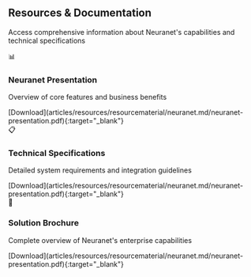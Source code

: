 <div class="neuranet" markdown="1">
<section class="documents" id="resources" markdown="1">
<div class="container" markdown="1">
<div class="section-header">
<h2>Resources & Documentation</h2>
<p>Access comprehensive information about Neuranet's capabilities and technical specifications</p>
</div>
<div class="documents-grid" markdown="1">
<div class="document-card" markdown="1">
<div class="document-icon">📊</div>
<h3>Neuranet Presentation</h3>
<p>Overview of core features and business benefits</p>
<div class="btn">
[Download](articles/resources/resourcematerial/neuranet.md/neuranet-presentation.pdf){:target="_blank"}
</div>
</div>
<div class="document-card" markdown="1">
<div class="document-icon">📋</div>
<h3>Technical Specifications</h3>
<p>Detailed system requirements and integration guidelines</p>
<div class="btn">
[Download](articles/resources/resourcematerial/neuranet.md/neuranet-presentation.pdf){:target="_blank"}
</div>
</div>
<div class="document-card" markdown="1">
<div class="document-icon">📘</div>
<h3>Solution Brochure</h3>
<p>Complete overview of Neuranet's enterprise capabilities</p>
<div class="btn">
[Download](articles/resources/resourcematerial/neuranet.md/neuranet-presentation.pdf){:target="_blank"}
</div>
</div>
</div>
</div>
</section>
</div>